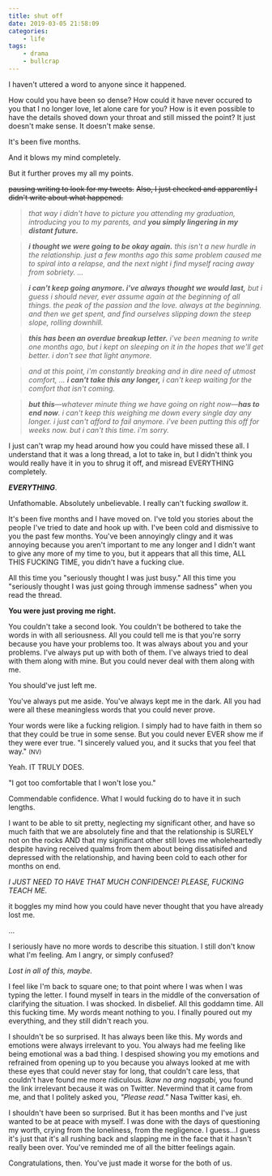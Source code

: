 ```yaml
---
title: shut off
date: 2019-03-05 21:58:09
categories:
    - life
tags:
    - drama
    - bullcrap
---
```


I haven't uttered a word to anyone since it happened.

How could you have been so dense? How could it have never occured to you that I no longer love, let alone care for you? 
How is it even possible to have the details shoved down your throat and still missed the point?
It just doesn't make sense. It doesn't make sense.

It's been five months.

And it blows my mind completely.

But it further proves my all my points. <!-- more --> 

~~pausing writing to look for my tweets.~~
~~Also, I just checked and apparently I didn't write about what happened.~~

> *that way i didn't have to picture you attending my graduation, introducing you to my parents, and __you simply lingering in my distant future.__*

> *__i thought we were going to be okay again.__ this isn't a new hurdle in the relationship. just a few months ago this same problem caused me to spiral into a relapse, and the next night i find myself racing away from sobriety. ...* 

> *__i can't keep going anymore. i've always thought we would last,__ but i guess i should never, ever assume again at the beginning of all things. the peak of the passion and the love. always at the beginning.*
> *and then we get spent, and find ourselves slipping down the steep slope, rolling downhill.*

> *__this has been an overdue breakup letter.__ i've been meaning to write one months ago, but i kept on sleeping on it in the hopes that we'll get better. i don't see that light anymore.*

> *and at this point, i'm constantly breaking and in dire need of utmost comfort, ... __i can't take this any longer,__ i can't keep waiting for the comfort that isn't coming.*

> *__but this__—whatever minute thing we have going on right now—__has to end now__. i can't keep this weighing me down every single day any longer. i just can't afford to fail anymore. i've been putting this off for weeks now. but i can't this time. i'm sorry.*

I just can't wrap my head around how you could have missed these all. I understand that it was a long thread, a lot to take in, but I didn't think you would really have it in you to shrug it off, and misread EVERYTHING completely.

*__EVERYTHING__*.

Unfathomable. Absolutely unbelievable. I really can't fucking *swallow* it.

It's been five months and I have moved on. 
I've told you stories about the people I've tried to date and hook up with. 
I've been cold and dismissive to you the past few months. You've been annoyingly clingy and it was annoying because you aren't important to me any longer and I didn't want to give any more of my time to you, but it appears that all this time, ALL THIS FUCKING TIME, you didn't have a fucking clue.

All this time you "seriously thought I was just busy." 
All this time you "seriously thought I was just going through immense sadness" when you read the thread.

**You were just proving me right.**

You couldn't take a second look. You couldn't be bothered to take the words in with all seriousness.
All you could tell me is that you're sorry because you have your problems too.
It was always about you and your problems. I've always put up with both of them. I've always tried to deal with them along with mine. But you could never deal with them along with me.

You should've just left me.

You've always put me aside. You've always kept me in the dark. All you had were all these meaningless words that you could never prove. 

Your words were like a fucking religion. 
I simply had to have faith in them so that they could be true in some sense.
But you could never EVER show me if they were ever true.
"I sincerely valued you, and it sucks that you feel that way." <small>(NV)</small>

Yeah. IT TRULY DOES.

"I got too comfortable that I won't lose you."

Commendable confidence. What I would fucking do to have it in such lengths.

I want to be able to sit pretty, neglecting my significant other, and have so much faith that we are absolutely fine and that the relationship is SURELY not on the rocks AND that my significant other still loves me wholeheartedly despite having received qualms from them about being dissatisifed and depressed with the relationship, and having been cold to each other for months on end.

*I JUST NEED TO HAVE THAT MUCH CONFIDENCE! PLEASE, FUCKING TEACH ME.*

it boggles my mind how you could have never thought that you have already lost me.

... 

I seriously have no more words to describe this situation. I still don't know what I'm feeling. Am I angry, or simply confused?

*Lost in all of this, maybe.*

I feel like I'm back to square one; to that point where I was when I was typing the letter. I found myself in tears in the middle of the conversation of clarifying the situation. I was shocked. In disbelief. All this goddamn time. All this fucking time. My words meant nothing to you. I finally poured out my everything, and they still didn't reach you. 

I shouldn't be so surprised. It has always been like this. My words and emotions were always irrelevant to you. You always had me feeling like being emotional was a bad thing. I despised showing you my emotions and refrained from opening up to you because you always looked at me with these eyes that could never stay for long, that couldn't care less, that couldn't have found me more ridiculous. *Ikaw na ang nagsabi*, you found the link irrelevant because it was on Twitter. Nevermind that it came from me, and that I politely asked you, *"Please read."* Nasa Twitter kasi, eh.

I shouldn't have been so surprised. But it has been months and I've just wanted to be at peace with myself. I was done with the days of questioning my worth, crying from the loneliness, from the negligence. I guess...I guess it's just that it's all rushing back and slapping me in the face that it hasn't really been over. You've reminded me of all the bitter feelings again. 

Congratulations, then. You've just made it worse for the both of us.